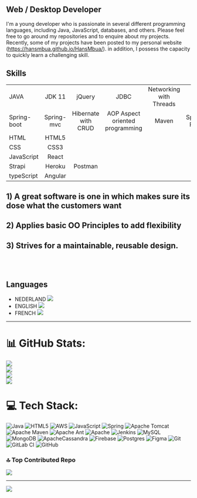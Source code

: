 ## Web / Desktop Developer  
I'm a young developer who is passionate in several different programming languages, including Java, JavaScript, databases, and others. Please feel free to go around my repositories and to enquire about my projects. Recently, some of my projects have been posted to my personal website (https://hansmbua.github.io/HansMbua/). in addition, I possess the capacity to quickly learn a challenging skill.
 
## Skills
|             |            |                     |                                 |                         |             |           |
|:------------|:----------:|:-------------------:|:-------------------------------:|:-----------------------:|:-----------:|----------:|
| JAVA        |   JDK 11   |       jQuery        |              JDBC               | Networking with Threads |
| Spring-boot | Spring-mvc | Hibernate with CRUD | AOP Aspect oriented programming |          Maven          | Spring-REST | Thymeleaf |
| HTML        |   HTML5    |                     |
| CSS         |    CSS3    |                     |
| JavaScript  |   React    |                     |
| Strapi      |   Heroku   |       Postman       |
| typeScript  |   Angular  |                     |

## 1) A great software is one in which makes sure its dose what the customers want
## 2) Applies basic OO Principles to add flexibility
## 3) Strives for a maintainable, reusable design.


<br />
<br />

## Languages
 - NEDERLAND   ![](https://us-central1-progress-markdown.cloudfunctions.net/progress/40)
 - ENGLISH  ![](https://us-central1-progress-markdown.cloudfunctions.net/progress/90)
 - FRENCH  ![](https://us-central1-progress-markdown.cloudfunctions.net/progress/80)
 
---


# 📊 GitHub Stats:
![](https://github-readme-stats.vercel.app/api?username=HansMbua&theme=dark&hide_border=false&include_all_commits=true&count_private=false)<br/>
![](https://github-readme-streak-stats.herokuapp.com/?user=HansMbua&theme=dark&hide_border=false)<br/>
![](https://github-readme-streak-stats.herokuapp.com/?user=HansMbua&theme=dark&hide_border=false)<br/>
![](https://github-readme-stats.vercel.app/api/top-langs/?username=HansMbua&theme=dark&hide_border=false&include_all_commits=true&count_private=false&layout=compact)


# 💻 Tech Stack:
![Java](https://img.shields.io/badge/java-%23ED8B00.svg?style=for-the-badge&logo=openjdk&logoColor=white) ![HTML5](https://img.shields.io/badge/html5-%23E34F26.svg?style=for-the-badge&logo=html5&logoColor=white) ![AWS](https://img.shields.io/badge/AWS-%23FF9900.svg?style=for-the-badge&logo=amazon-aws&logoColor=white) ![JavaScript](https://img.shields.io/badge/javascript-%23323330.svg?style=for-the-badge&logo=javascript&logoColor=%23F7DF1E) ![Spring](https://img.shields.io/badge/spring-%236DB33F.svg?style=for-the-badge&logo=spring&logoColor=white) ![Apache Tomcat](https://img.shields.io/badge/apache%20tomcat-%23F8DC75.svg?style=for-the-badge&logo=apache-tomcat&logoColor=black) ![Apache Maven](https://img.shields.io/badge/Apache%20Maven-C71A36?style=for-the-badge&logo=Apache%20Maven&logoColor=white) ![Apache Ant](https://img.shields.io/badge/Apache%20Ant-A81C7D?style=for-the-badge&logo=Apache%20Ant&logoColor=white) ![Apache](https://img.shields.io/badge/apache-%23D42029.svg?style=for-the-badge&logo=apache&logoColor=white) ![Jenkins](https://img.shields.io/badge/jenkins-%232C5263.svg?style=for-the-badge&logo=jenkins&logoColor=white) ![MySQL](https://img.shields.io/badge/mysql-4479A1.svg?style=for-the-badge&logo=mysql&logoColor=white) ![MongoDB](https://img.shields.io/badge/MongoDB-%234ea94b.svg?style=for-the-badge&logo=mongodb&logoColor=white) ![ApacheCassandra](https://img.shields.io/badge/cassandra-%231287B1.svg?style=for-the-badge&logo=apache-cassandra&logoColor=white) ![Firebase](https://img.shields.io/badge/firebase-a08021?style=for-the-badge&logo=firebase&logoColor=ffcd34) ![Postgres](https://img.shields.io/badge/postgres-%23316192.svg?style=for-the-badge&logo=postgresql&logoColor=white) ![Figma](https://img.shields.io/badge/figma-%23F24E1E.svg?style=for-the-badge&logo=figma&logoColor=white) ![Git](https://img.shields.io/badge/git-%23F05033.svg?style=for-the-badge&logo=git&logoColor=white) ![GitLab CI](https://img.shields.io/badge/gitlab%20CI-%23181717.svg?style=for-the-badge&logo=gitlab&logoColor=white) ![GitHub](https://img.shields.io/badge/github-%23121011.svg?style=for-the-badge&logo=github&logoColor=white)


### 🔝 Top Contributed Repo
![](https://github-contributor-stats.vercel.app/api?username=HansMbua&limit=5&theme=dark&combine_all_yearly_contributions=true)

---
[![](https://visitcount.itsvg.in/api?id=HansMbua&icon=0&color=0)](https://visitcount.itsvg.in)
